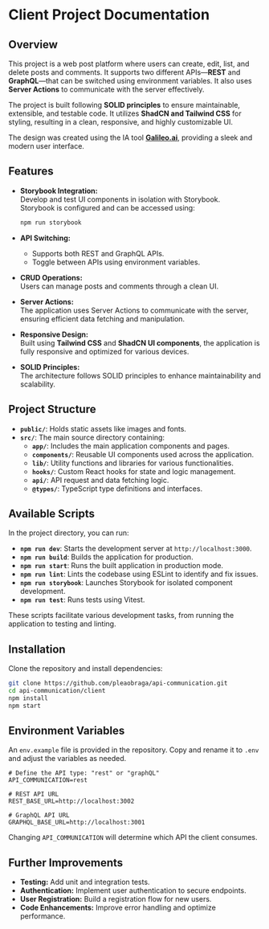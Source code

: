 # Client Project Documentation

## Overview

This project is a web post platform where users can create, edit, list, and delete posts and comments. It supports two different APIs—**REST** and **GraphQL**—that can be switched using environment variables. It also uses **Server Actions** to communicate with the server effectively.

The project is built following **SOLID principles** to ensure maintainable, extensible, and testable code. It utilizes **ShadCN and Tailwind CSS** for styling, resulting in a clean, responsive, and highly customizable UI.

The design was created using the IA tool [**Galileo.ai**](https://www.usegalileo.ai/), providing a sleek and modern user interface.

## Features

- **Storybook Integration:**  
  Develop and test UI components in isolation with Storybook.  
  Storybook is configured and can be accessed using:

  ```bash
  npm run storybook
  ```

- **API Switching:**
  - Supports both REST and GraphQL APIs.
  - Toggle between APIs using environment variables.
- **CRUD Operations:**  
  Users can manage posts and comments through a clean UI.
- **Server Actions:**  
  The application uses Server Actions to communicate with the server, ensuring efficient data fetching and manipulation.
- **Responsive Design:**  
  Built using **Tailwind CSS** and **ShadCN UI components**, the application is fully responsive and optimized for various devices.
- **SOLID Principles:**  
  The architecture follows SOLID principles to enhance maintainability and scalability.

## Project Structure

- **`public/`**: Holds static assets like images and fonts.
- **`src/`**: The main source directory containing:
  - **`app/`**: Includes the main application components and pages.
  - **`components/`**: Reusable UI components used across the application.
  - **`lib/`**: Utility functions and libraries for various functionalities.
  - **`hooks/`**: Custom React hooks for state and logic management.
  - **`api/`**: API request and data fetching logic.
  - **`@types/`**: TypeScript type definitions and interfaces.

## Available Scripts

In the project directory, you can run:

- **`npm run dev`**: Starts the development server at `http://localhost:3000`.
- **`npm run build`**: Builds the application for production.
- **`npm run start`**: Runs the built application in production mode.
- **`npm run lint`**: Lints the codebase using ESLint to identify and fix issues.
- **`npm run storybook`**: Launches Storybook for isolated component development.
- **`npm run test`**: Runs tests using Vitest.

These scripts facilitate various development tasks, from running the application to testing and linting.

## Installation

Clone the repository and install dependencies:

```bash
git clone https://github.com/pleaobraga/api-communication.git
cd api-communication/client
npm install
npm start
```

## Environment Variables

An `env.example` file is provided in the repository. Copy and rename it to `.env` and adjust the variables as needed.

```env
# Define the API type: "rest" or "graphQL"
API_COMMUNICATION=rest

# REST API URL
REST_BASE_URL=http://localhost:3002

# GraphQL API URL
GRAPHQL_BASE_URL=http://localhost:3001
```

Changing `API_COMMUNICATION` will determine which API the client consumes.

## Further Improvements

- **Testing:** Add unit and integration tests.
- **Authentication:** Implement user authentication to secure endpoints.
- **User Registration:** Build a registration flow for new users.
- **Code Enhancements:** Improve error handling and optimize performance.

